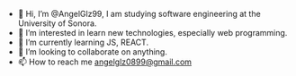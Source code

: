 - 👋 Hi, I’m @AngelGlz99, I am studying software engineering at the University of Sonora.
- 👀 I’m interested in learn new technologies, especially web programming.
- 🌱 I’m currently learning JS, REACT.
- 💞️ I’m looking to collaborate on anything.
- 📫 How to reach me angelglz0899@gmail.com

<!---
AngelGlz99/AngelGlz99 is a ✨ special ✨ repository because its `README.md` (this file) appears on your GitHub profile.
You can click the Preview link to take a look at your changes.
--->
